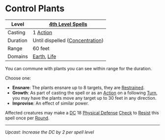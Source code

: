 # Control Plants

| Level    | [4th Level Spells](4th%20Level%20Spells.md)                                    |
| -------- | ------------------------------------------------------------------------------ |
| Casting  | 1 [Action](../../../../Game%20Procedures/Core%20Procedures/Action.md)          |
| Duration | Until dispelled ([Concentration](../../Concentration.md))                      |
| Range    | 60 feet                                                                        |
| Domains  | [Earth](../../Spell%20Domains/Earth.md), [Life](../../Spell%20Domains/Life.md) |

You can commune with plants you can see within range for the duration.

Choose one:

- **Ensnare**: The plants ensnare up to 8 targets, they are [Restrained](../../../../Game%20Procedures/Conditions/Restrained.md).
- **Growth**: As part of casting the spell or as an [Action](../../../../Game%20Procedures/Core%20Procedures/Action.md) on a following [Turn](../../../../Game%20Procedures/Core%20Procedures/Turn.md), you may have the plants move any target up to 30 feet in any direction.
- **Improvise**: An effect of similar power.

Affected creatures may make a [DC](../../../../Game%20Procedures/Core%20Procedures/DC.md) 18 [Physical Defense](../../../../Player%20Characters/Derived%20Statistics/Physical%20Defense.md) [Check](../../../../Game%20Procedures/Core%20Procedures/Check.md) to [Resist](../../Resist.md) this spell once per [Round](../../../../Game%20Procedures/Core%20Procedures/Round.md).

---
*Upcast: Increase the DC by 2 per spell level*
